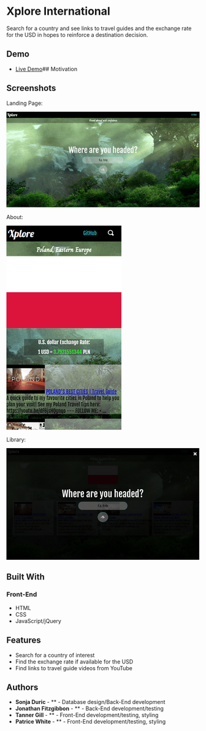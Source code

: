 # Xplore International
Search for a country and see links to travel guides and the exchange rate for the USD in hopes to reinforce a destination decision.

## Demo

- [Live Demo](https://erickmtza.github.io/Xplore-Capstone-Project-1/)## Motivation

## Screenshots
Landing Page:

![login screen](img/first-look.PNG)

About:

![mobile](img/mobile-view.PNG)

Library:

![Search](img/search-feature.PNG)

## Built With

### Front-End
* HTML
* CSS
* JavaScript/jQuery

## Features

* Search for a country of interest
* Find the exchange rate if available for the USD
* Find links to travel guide videos from YouTube


## Authors

* **Sonja Duric** - ** - Database design/Back-End development
* **Jonathan Fitzgibbon** - ** - Back-End development/testing
* **Tanner Gill** - ** - Front-End development/testing, styling
* **Patrice White** - ** - Front-End development/testing, styling
